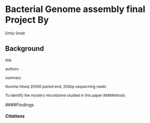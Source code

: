 # Bacterial Genome assembly final Project By
<sub>  Emily Small
## Background
<sub> title 

<sub> authors:

<sub> summary 

<sub> Illumina Hiseq 25000 paried end, 250bp sequecning reads 

<sub> To identify the mystery microbiome studied in this paper 
###Methods 
<sub> 


####Findings 


##### Citations 
